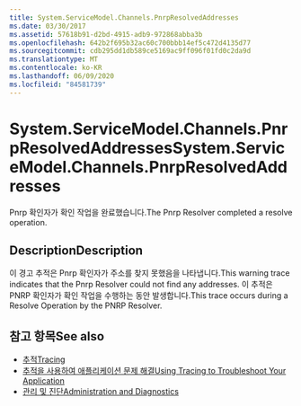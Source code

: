 ```yaml
---
title: System.ServiceModel.Channels.PnrpResolvedAddresses
ms.date: 03/30/2017
ms.assetid: 57618b91-d2bd-4915-adb9-972868abba3b
ms.openlocfilehash: 642b2f695b32ac60c700bbb14ef5c472d4135d77
ms.sourcegitcommit: cdb295dd1db589ce5169ac9ff096f01fd0c2da9d
ms.translationtype: MT
ms.contentlocale: ko-KR
ms.lasthandoff: 06/09/2020
ms.locfileid: "84581739"
---
```

# <a name="systemservicemodelchannelspnrpresolvedaddresses"></a><span data-ttu-id="59acb-102">System.ServiceModel.Channels.PnrpResolvedAddresses</span><span class="sxs-lookup"><span data-stu-id="59acb-102">System.ServiceModel.Channels.PnrpResolvedAddresses</span></span>
<span data-ttu-id="59acb-103">Pnrp 확인자가 확인 작업을 완료했습니다.</span><span class="sxs-lookup"><span data-stu-id="59acb-103">The Pnrp Resolver completed a resolve operation.</span></span>  
  
## <a name="description"></a><span data-ttu-id="59acb-104">Description</span><span class="sxs-lookup"><span data-stu-id="59acb-104">Description</span></span>  
 <span data-ttu-id="59acb-105">이 경고 추적은 Pnrp 확인자가 주소를 찾지 못했음을 나타냅니다.</span><span class="sxs-lookup"><span data-stu-id="59acb-105">This warning trace indicates that the Pnrp Resolver could not find any addresses.</span></span> <span data-ttu-id="59acb-106">이 추적은 PNRP 확인자가 확인 작업을 수행하는 동안 발생합니다.</span><span class="sxs-lookup"><span data-stu-id="59acb-106">This trace occurs during a Resolve Operation by the PNRP Resolver.</span></span>  
  
## <a name="see-also"></a><span data-ttu-id="59acb-107">참고 항목</span><span class="sxs-lookup"><span data-stu-id="59acb-107">See also</span></span>

- [<span data-ttu-id="59acb-108">추적</span><span class="sxs-lookup"><span data-stu-id="59acb-108">Tracing</span></span>](index.md)
- [<span data-ttu-id="59acb-109">추적을 사용하여 애플리케이션 문제 해결</span><span class="sxs-lookup"><span data-stu-id="59acb-109">Using Tracing to Troubleshoot Your Application</span></span>](using-tracing-to-troubleshoot-your-application.md)
- [<span data-ttu-id="59acb-110">관리 및 진단</span><span class="sxs-lookup"><span data-stu-id="59acb-110">Administration and Diagnostics</span></span>](../index.md)
